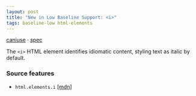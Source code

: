 ```yaml
---
layout: post
title: "New in Low Baseline Support: <i>"
tags: baseline-low html-elements
---
```


[caniuse](https://caniuse.com/?search=i) · [spec](https://html.spec.whatwg.org/multipage/text-level-semantics.html#the-i-element)

The `<i>` HTML element identifies idiomatic content, styling text as italic by default.

### Source features

- ``html.elements.i`` [[mdn]](https://https://developer.mozilla.org/en-US/search?q=html.elements.i)
